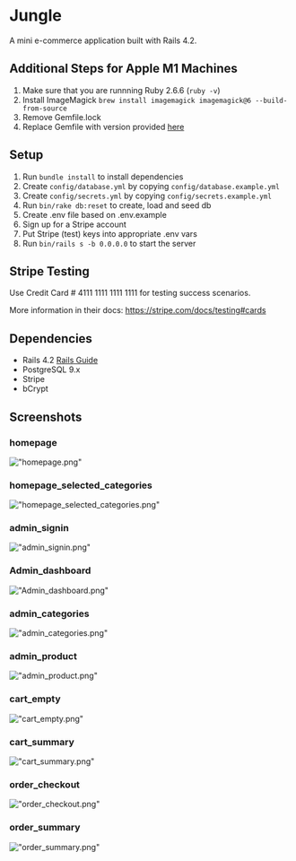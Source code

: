 # Jungle

A mini e-commerce application built with Rails 4.2.

## Additional Steps for Apple M1 Machines

1. Make sure that you are runnning Ruby 2.6.6 (`ruby -v`)
1. Install ImageMagick `brew install imagemagick imagemagick@6 --build-from-source`
2. Remove Gemfile.lock
3. Replace Gemfile with version provided [here](https://gist.githubusercontent.com/FrancisBourgouin/831795ae12c4704687a0c2496d91a727/raw/ce8e2104f725f43e56650d404169c7b11c33a5c5/Gemfile)

## Setup

1. Run `bundle install` to install dependencies
2. Create `config/database.yml` by copying `config/database.example.yml`
3. Create `config/secrets.yml` by copying `config/secrets.example.yml`
4. Run `bin/rake db:reset` to create, load and seed db
5. Create .env file based on .env.example
6. Sign up for a Stripe account
7. Put Stripe (test) keys into appropriate .env vars
8. Run `bin/rails s -b 0.0.0.0` to start the server

## Stripe Testing

Use Credit Card # 4111 1111 1111 1111 for testing success scenarios.

More information in their docs: <https://stripe.com/docs/testing#cards>

## Dependencies

* Rails 4.2 [Rails Guide](http://guides.rubyonrails.org/v4.2/)
* PostgreSQL 9.x
* Stripe
* bCrypt

## Screenshots
### homepage
!["homepage.png"](https://github.com/crocka/Jungle/blob/master/images/homepage.png)
### homepage_selected_categories
!["homepage_selected_categories.png"](https://github.com/crocka/Jungle/blob/master/images/homepage_selected_categories.png)

### admin_signin
!["admin_signin.png"](https://github.com/crocka/Jungle/blob/master/images/admin_signin.png)
### Admin_dashboard
!["Admin_dashboard.png"](https://github.com/crocka/Jungle/blob/master/images/Admin_dashboard.png)
### admin_categories
!["admin_categories.png"](https://github.com/crocka/Jungle/blob/master/images/admin_categories.png)
### admin_product
!["admin_product.png"](https://github.com/crocka/Jungle/blob/master/images/admin_product.png)

### cart_empty
!["cart_empty.png"](https://github.com/crocka/Jungle/blob/master/images/cart_empty.png)
### cart_summary
!["cart_summary.png"](https://github.com/crocka/Jungle/blob/master/images/cart_summary.png)

### order_checkout
!["order_checkout.png"](https://github.com/crocka/Jungle/blob/master/images/order_checkout.png)
### order_summary
!["order_summary.png"](https://github.com/crocka/Jungle/blob/master/images/order_summary.png)

